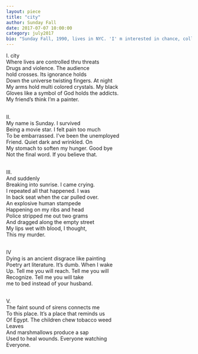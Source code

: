 ```yaml
---
layout: piece
title: "city"
author: Sunday Fall
date: 2017-07-07 10:00:00
category: july2017
bio: "Sunday Fall, 1990, lives in NYC. 'I' m interested in chance, collage, the ordinary, extraordinary, flowers, insects, documentary photography, legends, media, technology, Tracey Emin. I hate irony , allusions and double meanings.'"
---
```


I.	city<br>
Where lives are controlled thru threats <br>
Drugs and violence. The audience<br>
hold crosses. Its ignorance  holds <br> 
Down the universe twisting  fingers. At night <br>
My arms hold multi colored crystals. My black <br>
Gloves like a symbol of God holds the addicts.<br>
My friend’s think I’m a painter. <br><br>

II.<br>
My name is Sunday. I survived <br>
Being a movie star. I felt  pain too much <br>
To be embarrassed. I’ve been the unemployed <br>
Friend. Quiet  dark and wrinkled. On  <br>
My stomach to soften my hunger. Good bye <br>
Not  the final word. If you believe that.<br><br>

III.<br>
And suddenly <br>
Breaking into sunrise. I came crying.<br>
I repeated all that happened. I was <br>
In back seat when the car pulled over.<br>
An explosive human stampede<br>
Happening on my ribs and head<br>
Police stripped me out two grams<br>
And dragged along the empty street<br>
My lips wet with blood, I thought,<br>
This my murder.<br><br>

IV<br>
Dying is an ancient disgrace like painting <br>
Poetry art literature. It’s dumb.  When I wake <br>
Up. Tell me you will  reach. Tell me you will <br>
Recognize. Tell me you will take<br>
 me to bed instead of your husband.<br><br>

V.<br>
The faint sound of sirens connects me<br>
To this place. It’s a  place that reminds  us <br>
Of Egypt. The children chew tobacco weed <br>
Leaves <br>
And marshmallows produce  a sap <br>
Used to heal wounds.  Everyone watching<br>
Everyone.<br>
